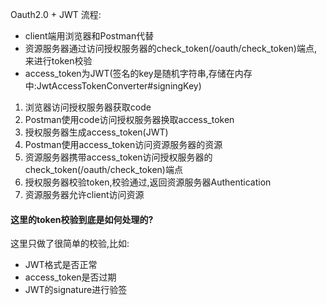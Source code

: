 Oauth2.0 + JWT 流程:  

- client端用浏览器和Postman代替
- 资源服务器通过访问授权服务器的check_token(/oauth/check_token)端点,
来进行token校验
- access_token为JWT(签名的key是随机字符串,存储在内存中:JwtAccessTokenConverter#signingKey)


1. 浏览器访问授权服务器获取code
2. Postman使用code访问授权服务器换取access_token
3. 授权服务器生成access_token(JWT)
3. Postman使用access_token访问资源服务器的资源
4. 资源服务器携带access_token访问授权服务器的check_token(/oauth/check_token)端点
5. 授权服务器校验token,校验通过,返回资源服务器Authentication
6. 资源服务器允许client访问资源

#### 这里的token校验到底是如何处理的?
这里只做了很简单的校验,比如:
- JWT格式是否正常  
- access_token是否过期
- JWT的signature进行验签